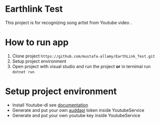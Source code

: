 # Earthlink Test
This project is for recognizing song artist from Youtube video .
# How to run app

 1. Clone project `https://github.com/mustafa-allamy/EarthLink_Test.git`
 2. Setup project environment 
 3. Open project with visual studio and run the project **or** in ternimal run `dotnet run`

# Setup project environment 

 - Install Youtube-dl see [documentation](https://ytdl-org.github.io/youtube-dl/index.html)
 - Generate and put your own [auddapi](https://audd.io/) token inside YoutubeService
 - Generate and put your own youtube key inside YoutubeService
